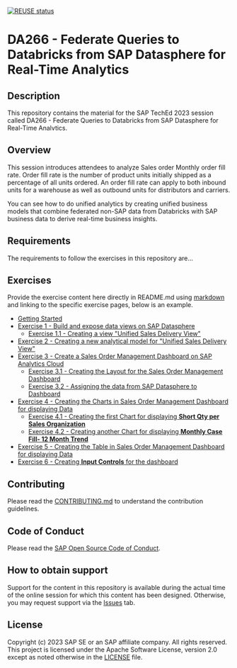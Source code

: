 [![REUSE status](https://api.reuse.software/badge/github.com/SAP-samples/teched2023-DA266)](https://api.reuse.software/info/github.com/SAP-samples/teched2023-DA266)

# DA266 - Federate Queries to Databricks from SAP Datasphere for Real-Time Analytics

## Description

This repository contains the material for the SAP TechEd 2023 session called DA266 - Federate Queries to Databricks from SAP Datasphere for Real-Time Analvtics.

## Overview

This session introduces attendees to analyze Sales order Monthly order fill rate. Order fill rate is the number of product units initially shipped as a percentage of all units ordered. An order fill rate can apply to both inbound units for a warehouse as well as outbound units for distributors and carriers.

You can see how to do unified analytics by creating unified business models that combine federated non-SAP data from Databricks with SAP business data to derive real-time business insights.  

## Requirements

The requirements to follow the exercises in this repository are...

## Exercises

Provide the exercise content here directly in README.md using [markdown](https://guides.github.com/features/mastering-markdown/) and linking to the specific exercise pages, below is an example.

- [Getting Started](exercises/ex0/)
- [Exercise 1 - Build and expose data views on SAP Datasphere](exercises/ex1/)
    - [Exercise 1.1 - Creating a view "Unified Sales Delivery View"](exercises/ex1#exercise-11-sub-exercise-1-description)
- [Exercise 2 - Creating a new analytical model for "Unified Sales Delivery View"](exercises/ex2/)
- [Exercise 3 - Create a Sales Order Management Dashboard on SAP Analytics Cloud](exercises/ex3/)
    - [Exercise 3.1 - Creating the Layout for the Sales Order Management Dashboard](exercises/ex3#exercise-31-creating-the-layout-for-the-sales-order-management-dashboard)
    - [Exercise 3.2 - Assigning the data from SAP Datasphere to Dashboard](exercises/ex3#exercise-32-assigning-the-data-from-sap-datasphere-to-dashboard)
- [Exercise 4 - Creating the Charts in Sales Order Management Dashboard for displaying Data](exercises/ex4/)
    - [Exercise 4.1 - Creating the first Chart for displaying **Short Qty per Sales Organization**](exercises/ex4#exercise-41-creating-the-first-chart-for-displaying-quantity-per-product-category)
    - [Exercise 4.2 - Creating another Chart for displaying **Monthly Case Fill- 12 Month Trend**](exercises/ex4#exercise-42-creating-another-chart-for-displaying-discount-per-product-category)
- [Exercise 5 - Creating the Table in Sales Order Management Dashboard for displaying Data](exercises/ex5/)
- [Exercise 6 - Creating **Input Controls** for the dashboard](exercises/ex6/)

## Contributing
Please read the [CONTRIBUTING.md](./CONTRIBUTING.md) to understand the contribution guidelines.

## Code of Conduct
Please read the [SAP Open Source Code of Conduct](https://github.com/SAP-samples/.github/blob/main/CODE_OF_CONDUCT.md).

## How to obtain support
Support for the content in this repository is available during the actual time of the online session for which this content has been designed. Otherwise, you may request support via the [Issues](../../issues) tab.

## License
Copyright (c) 2023 SAP SE or an SAP affiliate company. All rights reserved. This project is licensed under the Apache Software License, version 2.0 except as noted otherwise in the [LICENSE](LICENSES/Apache-2.0.txt) file.
